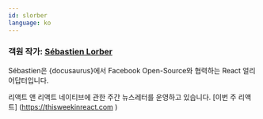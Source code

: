 ```yaml
---
id: slorber
language: ko
---
```


### 객원 작가: [Sébastien Lorber](https://sebastienlorber.com)

Sébastien은 {docusaurus}에서 Facebook Open-Source와 협력하는 React 얼리어답터입니다.

리액트 앤 리액트 네이티브에 관한 주간 뉴스레터를 운영하고 있습니다. [이번 주 리액트] (https://thisweekinreact.com )
